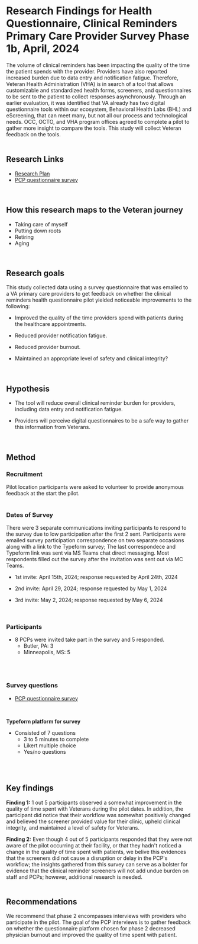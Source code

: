 # Research Findings for Health Questionnaire, Clinical Reminders Primary Care Provider Survey Phase 1b, April, 2024
The volume of clinical reminders has been impacting the quality of the time the patient spends with the provider. Providers have also reported increased burden due to data entry and notification fatigue. Therefore, Veteran Health Administration (VHA) is in search of a tool that allows customizable and standardized health forms, screeners, and questionnaires to be sent to the patient to collect responses asynchronously. Through an earlier evaluation, it was identified that VA already has two digital questionnaire tools within our ecosystem, Behavioral Health Labs (BHL) and eScreening, that can meet many, but not all our process and technological needs. OCC, OCTO, and VHA program offices agreed to complete a pilot to gather more insight to compare the tools. This study will collect Veteran feedback on the tools.
   <br> 
 <br>
 
## Research Links
- [Research Plan](https://github.com/department-of-veterans-affairs/va.gov-team/blob/master/products/health-care/questionnaire/research/2024-04-clinincal-reminders-PCP/Research%20Plan%20for%20Primary%20Care%20Provider%20Survey%20Phase%201b%2C%20May%202024%20.md)
- [PCP questionnaire survey](https://github.com/department-of-veterans-affairs/va.gov-team/tree/master/products/health-care/questionnaire/research/2024-04-clinincal-reminders-PCP)
   <br> 
 <br>

## How this research maps to the Veteran journey
- Taking care of myself
- Putting down roots
- Retiring
- Aging
   <br> 
 <br>
 
## Research goals
This study collected data using a survey questionnaire that was emailed to a VA primary care providers to get feedback on whether the clinical reminders health questionnaire pilot yielded noticeable improvements to the following:

- Improved the quality of the time providers spend with patients during the healthcare appointments.

- Reduced provider notification fatigue.

- Reduced provider burnout.

- Maintained an appropriate level of safety and clinical integrity?
   <br> 
 <br>
 
## Hypothesis
- The tool will reduce overall clinical reminder burden for providers, including data entry and notification fatigue.​

- Providers will perceive digital questionnaires to be a safe way to gather this information from Veterans.
   <br> 
 <br>
 
## Method

### Recruitment
Pilot location participants were asked to volunteer to provide anonymous feedback at the start the pilot.
   <br> 
 <br>
 
### Dates of Survey
There were 3 separate communications inviting participants to respond to the survey due to low participation after the first 2 sent. Participants were emailed survey participation correspondence on two separate occasions along with a link to the Typeform survey;
The last correspondece and Typeform link was sent via MS Teams chat direct messaging. Most respondents filled out the survey after the invitation was sent out via MC Teams.

- 1st invite: April 15th, 2024; response requested by April 24th, 2024​

- 2nd invite: April 29, 2024; response requested by ​May 1, 2024 

- 3rd invite: May 2, 2024; response requested by ​May 6, 2024 
   <br> 
 <br>
 
### Participants 
- 8 PCPs were invited take part in the survey and 5 responded. 
    - Butler, PA: 3
    - Minneapolis, MS: 5​
   <br> 
 <br>

### Survey questions​

- [PCP questionnaire survey](https://github.com/department-of-veterans-affairs/va.gov-team/tree/master/products/health-care/questionnaire/research/2024-04-clinincal-reminders-PCP) 
   <br> 
 <br>


**Typeform platform for survey** ​

- Consisted of 7 questions​
    - 3 to 5 minutes to complete
    - Likert multiple choice ​
    - Yes/no questions​​
     <br> 
 <br>
 
## Key findings

**Finding 1:** 1 out 5 participants observed a somewhat improvement in the quality of time spent with Veterans during the pilot dates. In addition, the participant did notice that their workflow was somewhat positively changed and believed the screener provided value for their clinic, upheld clinical integrity, and maintained a level of safety for Veterans.
  

**Finding 2:** Even though 4 out of 5 participants responded that they were not aware of the pilot occurring at their facility, or that they hadn't noticed a change in the quality of time spent with patients, we belive this evidences that the screeners did not cause a disruption or delay in the PCP's workflow; the insights gathered from this survey can serve as a bolster for evidence that the clinical reminder screeners will not add undue burden on staff and PCPs; however, additional research is needed.
  <br> 
 <br>
      
## Recommendations
We recommend that phase 2 encompasses interviews with providers who participate in the pilot. The goal of the PCP interviews is to gather feedback on whether the questionnaire platform chosen for phase 2 decreased physician burnout and improved the quality of time spent with patient.
  <br> 
 <br>

